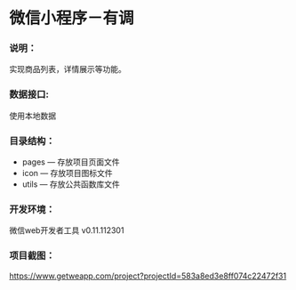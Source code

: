# 微信小程序－有调

### 说明：

实现商品列表，详情展示等功能。

### 数据接口:

使用本地数据

### 目录结构：

- pages — 存放项目页面文件
- icon — 存放项目图标文件
- utils — 存放公共函数库文件

### 开发环境：

微信web开发者工具 v0.11.112301

### 项目截图：

https://www.getweapp.com/project?projectId=583a8ed3e8ff074c22472f31